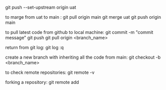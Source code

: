 git push --set-upstream origin uat

to marge from uat to main : 
git pull origin main 
git merge uat 
git push origin main 


to pull latest code from github to local machine:
git commit -m "commit message"
git push
git pull origin <branch_name>



return from git log:
git log
:q

create a new branch with inheriting all the code from main:
git checkout -b <branch_name>

to check remote repositories:
git remote -v

forking a repository:
git remote add <username> <path>
